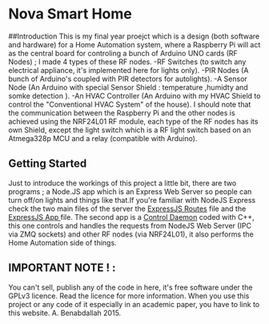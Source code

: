 # Nova Smart Home
##Introduction 
This is my final year proejct which is a design (both software and hardware) for a Home Automation system, where a Raspberry Pi will act as the central board for controling a bunch of Arduino UNO  cards (RF Nodes) ; I made 4 types of these RF nodes. 
  -RF Switches (to switch any electrical appliance, it's implemented here for lights only). 
  -PIR Nodes (A bunch of Arduino's coupled with PIR detectors for autolights). 
  -A Sensor Node (An Arduino with special Sensor Shield : temperature ,humidty and somke detection ). 
  -An HVAC Controller (An Arduino with my HVAC Shield to control the "Conventional HVAC System" of the house).
I should note that the communication between the Raspberry Pi and the other nodes is achieved using the NRF24L01  RF module, each type of the RF nodes has its own Shield, except the light switch which is a RF light switch based on an Atmega328p MCU and a relay (compatible with Arduino).

## Getting Started
Just to introduce the workings of this project a little bit, there are two programs ; a Node.JS app  which is an Express Web Server so people can turn off/on lights and things like that.If you're familiar with NodeJS Express check the two main files of the server the [ExpressJS Routes](HomeControlServer/routes/index.js) file and the [ExpressJS App ](HomeControlServer/app.js) file.
The second app is a [Control Daemon](ControlDaemon/NovaHomeDaemon.cpp) coded with C++, this one controls and handles the requests from NodeJS Web Server (IPC via ZMQ sockets) and other RF nodes (via NRF24L01), it also performs the Home Automation side of things.
## IMPORTANT NOTE ! :
You can't sell, publish any of the code in here, it's free software under the GPLv3 licence.
Read the licence for more information.
When you use this project or any code of it especially in an academic paper, you have to link to this website.
A. Benabdallah 2015.
